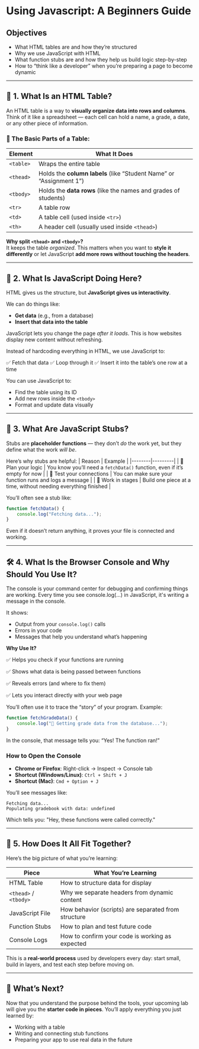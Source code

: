 
# Using Javascript: A Beginners Guide

## Objectives

- What HTML tables are and how they’re structured
- Why we use JavaScript with HTML
- What function stubs are and how they help us build logic step-by-step
- How to “think like a developer” when you’re preparing a page to become dynamic

---

## 🧱 1. What Is an HTML Table?

An HTML table is a way to **visually organize data into rows and columns**. Think of it like a spreadsheet — each cell can hold a name, a grade, a date, or any other piece of information.

### 🧩 The Basic Parts of a Table:

| Element | What It Does |
|--------|---------------|
| `<table>` | Wraps the entire table |
| `<thead>` | Holds the **column labels** (like “Student Name” or “Assignment 1”) |
| `<tbody>` | Holds the **data rows** (like the names and grades of students) |
| `<tr>` | A table row |
| `<td>` | A table cell (used inside `<tr>`) |
| `<th>` | A header cell (usually used inside `<thead>`) |

**Why split `<thead>` and `<tbody>`?**  
It keeps the table *organized*. This matters when you want to **style it differently** or let JavaScript **add more rows without touching the headers**.

---

## 🔌 2. What Is JavaScript Doing Here?

HTML gives us the structure, but **JavaScript gives us interactivity**.

We can do things like:

- **Get data** (e.g., from a database)
- **Insert that data into the table**

JavaScript lets you change the page *after it loads*. This is how websites display new content without refreshing.

Instead of hardcoding everything in HTML, we use JavaScript to:

✅ Fetch that data 
✅ Loop through it
✅ Insert it into the table’s <tbody> one row at a time

You can use JavaScript to:
- Find the table using its ID
- Add new rows inside the `<tbody>`
- Format and update data visually

---

## 🧪 3. What Are JavaScript Stubs?

Stubs are **placeholder functions** — they don’t *do* the work yet, but they define what the work *will be*.

Here’s why stubs are helpful:
| Reason | Example |
|--------|---------|
| 🧠 Plan your logic | You know you’ll need a `fetchData()` function, even if it’s empty for now |
| 🧪 Test your connections | You can make sure your function runs and logs a message |
| 🔄 Work in stages | Build one piece at a time, without needing everything finished |

You’ll often see a stub like:

```js
function fetchData() {
    console.log("Fetching data...");
}
```

Even if it doesn’t return anything, it proves your file is connected and working.

---

## 🛠 4. What Is the Browser Console and Why Should You Use It?

The console is your command center for debugging and confirming things are working. Every time you see console.log(...) in JavaScript, it's writing a message in the console.

It shows:
- Output from your `console.log()` calls
- Errors in your code
- Messages that help you understand what’s happening

**Why Use It?**

✅ Helps you check if your functions are running

✅ Shows what data is being passed between functions

✅ Reveals errors (and where to fix them)

✅ Lets you interact directly with your web page

You’ll often use it to trace the “story” of your program. Example:

```js
function fetchGradeData() {
    console.log("📡 Getting grade data from the database...");
}
```
In the console, that message tells you: “Yes! The function ran!”

### How to Open the Console
- **Chrome or Firefox**: Right-click → Inspect → Console tab
- **Shortcut (Windows/Linux)**: `Ctrl + Shift + J`
- **Shortcut (Mac)**: `Cmd + Option + J`

You’ll see messages like:
```
Fetching data...
Populating gradebook with data: undefined
```

Which tells you: "Hey, these functions were called correctly."

---

## 🧠 5. How Does It All Fit Together?

Here’s the big picture of what you’re learning:

| Piece | What You’re Learning |
|-------|------------------------|
| HTML Table | How to structure data for display |
| `<thead>` / `<tbody>` | Why we separate headers from dynamic content |
| JavaScript File | How behavior (scripts) are separated from structure |
| Function Stubs | How to plan and test future code |
| Console Logs | How to confirm your code is working as expected |

This is a **real-world process** used by developers every day: start small, build in layers, and test each step before moving on.

---

## 🧭 What’s Next?

Now that you understand the purpose behind the tools, your upcoming lab will give you the **starter code in pieces**. You’ll apply everything you just learned by:

- Working with a table
- Writing and connecting stub functions
- Preparing your app to use real data in the future

